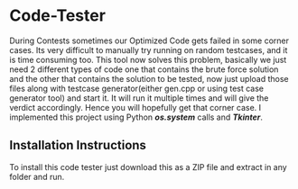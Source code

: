 # Code-Tester 
During Contests sometimes our Optimized Code gets failed in some corner cases.
Its very difficult to manually try running on random testcases, and it is time consuming too.
This tool now solves this problem, basically we just need 2 different types of code one that contains the brute force solution and the other that contains the
solution to be tested, now just upload those files along with testcase generator(either gen.cpp or using test case generator tool) and start it.
It will run it multiple times and will give the verdict accordingly. Hence you will hopefully get that corner case.
I implemented this project using Python ***os.system*** calls and ***Tkinter***.

## Installation Instructions
To install this code tester just download this as a ZIP file and extract in any folder and run.
